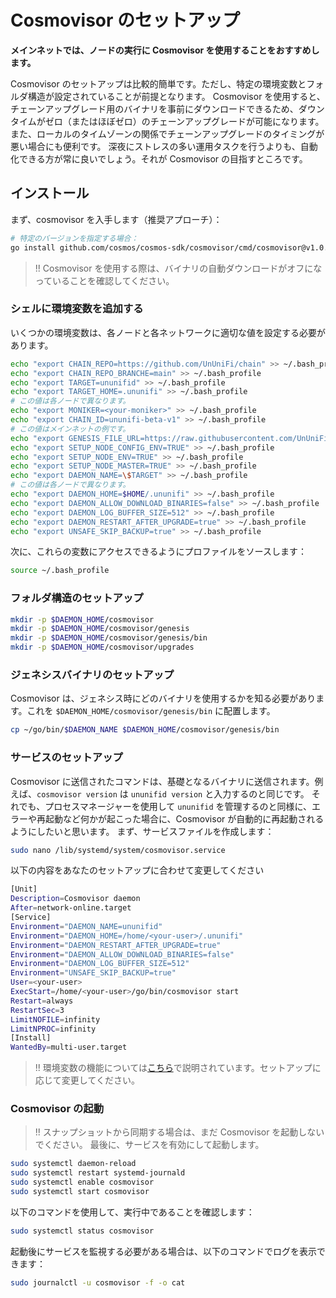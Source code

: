# Cosmovisor のセットアップ

**メインネットでは、ノードの実行に Cosmovisor を使用することをおすすめします。**

Cosmovisor のセットアップは比較的簡単です。ただし、特定の環境変数とフォルダ構造が設定されていることが前提となります。
Cosmovisor を使用すると、チェーンアップグレード用のバイナリを事前にダウンロードできるため、ダウンタイムがゼロ（またはほぼゼロ）のチェーンアップグレードが可能になります。また、ローカルのタイムゾーンの関係でチェーンアップグレードのタイミングが悪い場合にも便利です。
深夜にストレスの多い運用タスクを行うよりも、自動化できる方が常に良いでしょう。それが Cosmovisor の目指すところです。

## インストール

まず、cosmovisor を入手します（推奨アプローチ）：

```Bash
# 特定のバージョンを指定する場合：
go install github.com/cosmos/cosmos-sdk/cosmovisor/cmd/cosmovisor@v1.0.0
```

> !! Cosmovisor を使用する際は、バイナリの自動ダウンロードがオフになっていることを確認してください。

### シェルに環境変数を追加する

いくつかの環境変数は、各ノードと各ネットワークに適切な値を設定する必要があります。

```Bash
echo "export CHAIN_REPO=https://github.com/UnUniFi/chain" >> ~/.bash_profile
echo "export CHAIN_REPO_BRANCHE=main" >> ~/.bash_profile
echo "export TARGET=ununifid" >> ~/.bash_profile
echo "export TARGET_HOME=.ununifi" >> ~/.bash_profile
# この値は各ノードで異なります。
echo "export MONIKER=<your-moniker>" >> ~/.bash_profile
echo "export CHAIN_ID=ununifi-beta-v1" >> ~/.bash_profile
# この値はメインネットの例です。
echo "export GENESIS_FILE_URL=https://raw.githubusercontent.com/UnUniFi/network/main/launch/ununifi-beta-v1/genesis.json" >> ~/.bash_profile
echo "export SETUP_NODE_CONFIG_ENV=TRUE" >> ~/.bash_profile
echo "export SETUP_NODE_ENV=TRUE" >> ~/.bash_profile
echo "export SETUP_NODE_MASTER=TRUE" >> ~/.bash_profile
echo "export DAEMON_NAME=\$TARGET" >> ~/.bash_profile
# この値は各ノードで異なります。
echo "export DAEMON_HOME=$HOME/.ununifi" >> ~/.bash_profile
echo "export DAEMON_ALLOW_DOWNLOAD_BINARIES=false" >> ~/.bash_profile
echo "export DAEMON_LOG_BUFFER_SIZE=512" >> ~/.bash_profile
echo "export DAEMON_RESTART_AFTER_UPGRADE=true" >> ~/.bash_profile
echo "export UNSAFE_SKIP_BACKUP=true" >> ~/.bash_profile
```

次に、これらの変数にアクセスできるようにプロファイルをソースします：

```Bash
source ~/.bash_profile
```

### フォルダ構造のセットアップ

```Bash
mkdir -p $DAEMON_HOME/cosmovisor
mkdir -p $DAEMON_HOME/cosmovisor/genesis
mkdir -p $DAEMON_HOME/cosmovisor/genesis/bin
mkdir -p $DAEMON_HOME/cosmovisor/upgrades
```

### ジェネシスバイナリのセットアップ

Cosmovisor は、ジェネシス時にどのバイナリを使用するかを知る必要があります。これを `$DAEMON_HOME/cosmovisor/genesis/bin` に配置します。

```Bash
cp ~/go/bin/$DAEMON_NAME $DAEMON_HOME/cosmovisor/genesis/bin
```

### サービスのセットアップ

Cosmovisor に送信されたコマンドは、基礎となるバイナリに送信されます。例えば、`cosmovisor version` は `ununifid version` と入力するのと同じです。
それでも、プロセスマネージャーを使用して `ununifid` を管理するのと同様に、エラーや再起動など何かが起こった場合に、Cosmovisor が自動的に再起動されるようにしたいと思います。
まず、サービスファイルを作成します：

```Bash
sudo nano /lib/systemd/system/cosmovisor.service
```

以下の内容をあなたのセットアップに合わせて変更してください

```Bash
[Unit]
Description=Cosmovisor daemon
After=network-online.target
[Service]
Environment="DAEMON_NAME=ununifid"
Environment="DAEMON_HOME=/home/<your-user>/.ununifi"
Environment="DAEMON_RESTART_AFTER_UPGRADE=true"
Environment="DAEMON_ALLOW_DOWNLOAD_BINARIES=false"
Environment="DAEMON_LOG_BUFFER_SIZE=512"
Environment="UNSAFE_SKIP_BACKUP=true"
User=<your-user>
ExecStart=/home/<your-user>/go/bin/cosmovisor start
Restart=always
RestartSec=3
LimitNOFILE=infinity
LimitNPROC=infinity
[Install]
WantedBy=multi-user.target
```

> !! 環境変数の機能については[こちら](https://docs.cosmos.network/master/run-node/cosmovisor.html)で説明されています。セットアップに応じて変更してください。

### Cosmovisor の起動

> !! スナップショットから同期する場合は、まだ Cosmovisor を起動しないでください。
> 最後に、サービスを有効にして起動します。

```Bash
sudo systemctl daemon-reload
sudo systemctl restart systemd-journald
sudo systemctl enable cosmovisor
sudo systemctl start cosmovisor
```

以下のコマンドを使用して、実行中であることを確認します：

```Bash
sudo systemctl status cosmovisor
```

起動後にサービスを監視する必要がある場合は、以下のコマンドでログを表示できます：

```Bash
sudo journalctl -u cosmovisor -f -o cat
```
